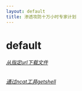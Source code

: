 ```yaml
---
layout: default
title: 渗透攻防十万小时专家计划
---
```

# default
###### [从指定url下载文件](/articles/从指定url下载文件.md)
###### [通过ncat工具getshell](/articles/通过ncat工具getshell.md)
